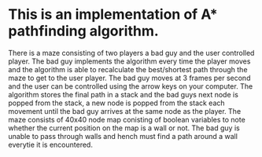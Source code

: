 # This is an implementation of A* pathfinding algorithm. 
There is a maze consisting of two players a bad guy and the user controlled player. 
The bad guy implements the algorithm every time the player moves and the algorithm is able to recalculate the best/shortest path through the maze to get to the user player. 
The bad guy moves at 3 frames per second and the user can be controlled using the arrow keys on your computer. 
The algorithm stores the final path in a stack and the bad guys next node is popped from the stack, a new node is popped from the stack each movement until the bad guy arrives at the same node as the player.
The maze consists of 40x40 node map conisting of boolean variables to note whether the current position on the map is a wall or not.
The bad guy is unable to pass through walls and hench must find a path around a wall everytie it is encountered.
